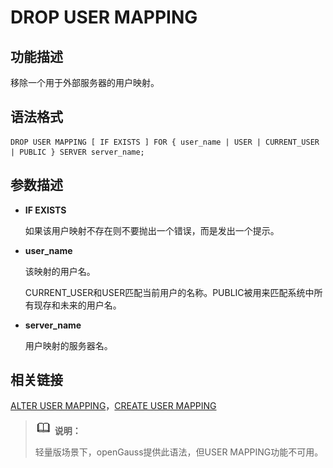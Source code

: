 # DROP USER MAPPING<a name="ZH-CN_TOPIC_0289900601"></a>

## 功能描述<a name="zh-cn_topic_0283136651_section152751851406"></a>

移除一个用于外部服务器的用户映射。

## 语法格式<a name="zh-cn_topic_0283136651_section4460205915011"></a>

```
DROP USER MAPPING [ IF EXISTS ] FOR { user_name | USER | CURRENT_USER | PUBLIC } SERVER server_name;
```

## 参数描述<a name="zh-cn_topic_0283136651_section115661681112"></a>

-   **IF EXISTS**

    如果该用户映射不存在则不要抛出一个错误，而是发出一个提示。

-   **user\_name**

    该映射的用户名。

    CURRENT\_USER和USER匹配当前用户的名称。PUBLIC被用来匹配系统中所有现存和未来的用户名。

-   **server\_name**

    用户映射的服务器名。


## 相关链接<a name="zh-cn_topic_0283136651_section17590015119"></a>

[ALTER USER MAPPING](ALTER-USER-MAPPING.md)，[CREATE USER MAPPING](CREATE-USER-MAPPING.md)

>![](public_sys-resources/icon-note.gif) **说明：** 
>
>轻量版场景下，openGauss提供此语法，但USER MAPPING功能不可用。

